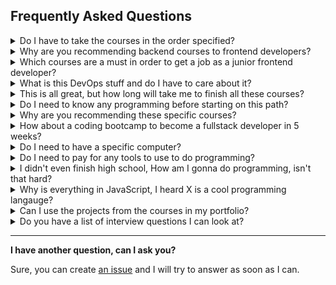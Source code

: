 ## Frequently Asked Questions

<details>
  <summary>Do I have to take the courses in the order specified?</summary>
  
It is highly recommended to take the courses in the order outlined as most of them build on top of each other?

</details>

<details>
  <summary>Why are you recommending backend courses to frontend developers?</summary>
  
It's quite simple actually, learning how the backend works on a high level will help you become a better frontend developer.

The backend is a vast field and quite complex but the courses above are meant to give you a hands-on introduction.

</details>

<details>
  <summary>Which courses are a must in order to get a job as a junior frontend developer?</summary>
  
Good question, Sections 1 and 2 are of course required and the first course in section 3.
After you finish that, you need to practice by building projects, preferably something large to impress recruiters.

You can find many resources on Google on how to build a portfolio as a frontend developer and where to apply for job and prepare for the interview. I won't go into that here as the web is oversaturated with this information and you can easily find it.

Once you get a job and get some hands on experience on a real world project, then you can come back to the list and finish the rest of the courses in the backend section

</details>

<details>
  <summary>What is this DevOps stuff and do I have to care about it?</summary>
  
As a junior developer, you don't have to care about it but as you advance in your career, especially if you want to reach Senior level then you need to undertand DevOps, I'd say don't worry about it for now. I have added them here just for completeness.

DevOps will allow you to answer the question: _How do I deploy a large scale application to production and keep it running?_

</details>

<details>
  <summary>This is all great, but how long will take me to finish all these courses?</summary>

This depends on many factors like your problem solving skills and your ability to stay focused for long period of time. but I'd say roughly 8 to 12 months.

</details>

<details>
  <summary>Do I need to know any programming before starting on this path?</summary>

No, absolutley not! This list is meant to take someone who doesn't know anything about programming to being ready for a junior role.

All you need is a computer, an internet connection and the determination to learn (a lot).

</details>

<details>
  <summary>Why are you recommending these specific courses?</summary>

Simple really. These courses helped me get a job as a frontend developer without any previous programming experience.

I'm not affiliated with any of the courses providers so this is my honest opinion on them.

</details>

<details>
  <summary>How about a coding bootcamp to become a fullstack developer in 5 weeks?</summary>

I can tell you right off the bat that this is not true. It will take you much longer than 5 weeks.

Bootcamps are good to get you immersed into the field but definitley not enough to land a job, the courses above are complete enough to get you a job (provided that you practiced a lot and build something cool)

</details>

<details>
  <summary>Do I need to have a specific computer?</summary>

No, any computer will do with any operating system.

</details>

<details>
  <summary>Do I need to pay for any tools to use to do programming?</summary>

No, all the tools we use in tech are generally free and you don't have to pay for anything (except the courses above of course).

</details>

<details>
  <summary>I didn't even finish high school, How am I gonna do programming, isn't that hard?</summary>

Well Yes and No, It's hard in the sense it requires determination and focus and long term planning (meaning you will not become a developer overnight, but with time).

And it's not hard in the sense that it doesn't require you to be a colleage grade or have any specific ability, just the ability to sit down (or stand up) and focus!

Anybody can be a programmer with the right determination. Of course it will be easier for some people and harder for some people but anybody can do it.

</details>

<details>
  <summary>Why is everything in JavaScript, I heard X is a cool programming langauge?</summary>

Well you heard right, there are many cool programming languages but JavaScript (a scripting language) is the language of the web meaning in order to do frontend you must use JavaScript and you can also use it on the backend which is great. 2 birds with one stone.

Once you get a job in the field then you can explore all the languages that you want but for now my recommendation is to start with JavaScript.

</details>

<details>
  <summary>Can I use the projects from the courses in my portfolio?</summary>

Technically speaking, you need to ask the course provider for permission in order to do that.

With that out of the way, I don't recommend doing that as you didn't really build the project from scratch but you were following a tutorial and most of the problems that you would usually face on a project were solved for you by the teacher.
The value in building something new on your own from scratch is that you get to face solve real world technical issues and this is where most of your learning happens.. _By Solving Problems_

</details>

<details>
  <summary>Do you have a list of interview questions I can look at?</summary>

Sure you can check this link below, filter by the language/framework you are using.

[awesome-interview-questions](https://github.com/DopplerHQ/awesome-interview-questions)

</details>

---

**I have another question, can I ask you?**

Sure, you can create [an issue](https://github.com/YahiaElTai/becoming-a-frontend-developer/issues/new) and I will try to answer as soon as I can.
